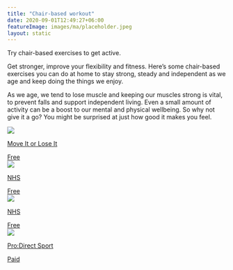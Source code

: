 ```yaml
---
title: "Chair-based workout"
date: 2020-09-01T12:49:27+06:00
featureImage: images/ma/placeholder.jpeg
layout: static
---
```


Try chair-based exercises to get active.

Get stronger, improve your flexibility and fitness. Here’s some chair-based exercises you can do at home to stay strong, steady and independent as we age and keep doing the things we enjoy.

As we age, we tend to lose muscle and keeping our muscles strong is vital, to prevent falls and support independent living. Even a small amount of activity can be a boost to our mental and physical wellbeing. So why not give it a go? You might be surprised at just how good it makes you feel.

<a class="ma-link" href="https://www.moveitorloseit.co.uk/chair-based-exercises/"><div class="ma-card ma-card-Health"><div class="ma-icon"><img src ="/images/icon-check.png"/></div><div class="ma-name"><p>Move It or Lose It</p></div><div class="ma-paid-text"><span>Free</span></div></div></a><a class="ma-link" href="https://www.nhs.uk/live-well/exercise/strength-and-flexibility-exercises/sitting-exercises/"><div class="ma-card ma-card-Health"><div class="ma-icon"><img src ="/images/icon-check.png"/></div><div class="ma-name"><p>NHS</p></div><div class="ma-paid-text"><span>Free</span></div></div></a><a class="ma-link" href="https://www.nhs.uk/conditions/nhs-fitness-studio/chair-based-pilates-exercise-video/"><div class="ma-card ma-card-Health"><div class="ma-icon"><img src ="/images/icon-check.png"/></div><div class="ma-name"><p>NHS</p></div><div class="ma-paid-text"><span>Free</span></div></div></a><a class="ma-link" href="https://www.awin1.com/cread.php?awinmid=6667&awinaffid=1198638&ued=https%3A%2F%2Fwww.prodirectsport.com%2Frunning%2F"><div class="ma-card ma-card-Health"><div class="ma-icon"><img src ="/images/icon-pound.png"/></div><div class="ma-name"><p>Pro:Direct Sport</p></div><div class="ma-paid-text"><span>Paid</span></div></div></a>  

<br/><br/>






